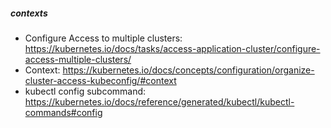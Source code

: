 ##### contexts
* Configure Access to multiple clusters: https://kubernetes.io/docs/tasks/access-application-cluster/configure-access-multiple-clusters/
* Context: https://kubernetes.io/docs/concepts/configuration/organize-cluster-access-kubeconfig/#context
* kubectl config subcommand: https://kubernetes.io/docs/reference/generated/kubectl/kubectl-commands#config
